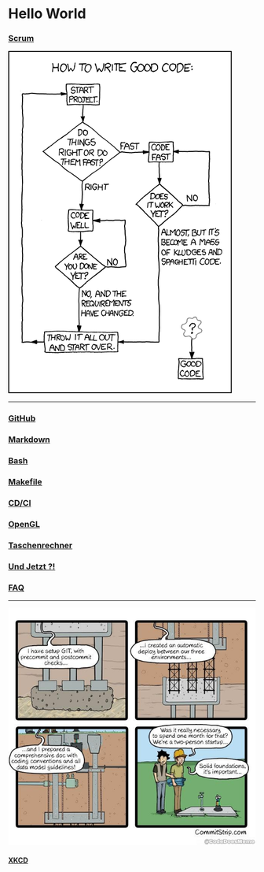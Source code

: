 # Hello World

### [Scrum](scrum.md)

![Good Code](assets/pictures/good_code-xkcd.png)
_______________

### [GitHub](github.md)

### [Markdown](markdown.md)

### [Bash](bash.md)

### [Makefile](makefile.md)

### [CD/CI](pipeline.md)

### [OpenGL](opengl.md)

### [Taschenrechner](taschenrechner.md)

### [Und Jetzt ?!](fazit.md)

### [FAQ](faq.md)

_______________

![Foundations are important](assets/pictures/fundation-meme.jpg)

#### [XKCD](https://xkcd.com/)
